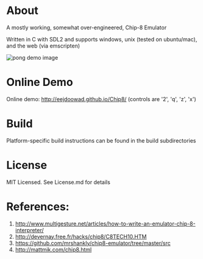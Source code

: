 # About

A mostly working, somewhat over-engineered, Chip-8 Emulator

Written in C with SDL2 and supports windows, unix (tested on ubuntu/mac), and the web (via emscripten)

![pong demo image](http://eejdoowad.github.io/Chip8/pong_demo_img.png)

# Online Demo

Online demo: http://eejdoowad.github.io/Chip8/ (controls are '2', 'q', 'z', 'x')

# Build

Platform-specific build instructions can be found in the build subdirectories

# License

MIT Licensed. See License.md for details

# References:

1. http://www.multigesture.net/articles/how-to-write-an-emulator-chip-8-interpreter/
2. http://devernay.free.fr/hacks/chip8/C8TECH10.HTM
3. https://github.com/mrshankly/chip8-emulator/tree/master/src
4. http://mattmik.com/chip8.html
